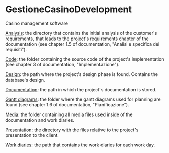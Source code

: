 # GestioneCasinoDevelopment
Casino management software

[Analysis](analysis): the directory that contains the initial analysis of the customer's requirements, that leads to the project's requirements chapter of the documentation (see chapter 1.5 of documentation, "Analisi e specifica dei requisiti").

[Code](code): the folder containing the source code of the project's implementation (see chapter 3 of documentation, "Implementazione").

[Design](design): the path where the project's design phase is found. Contains the database's design.

[Documentation](documentation): the path in which the project's documentation is stored.

[Gantt diagrams](gantt%20diagrams): the folder where the gantt diagrams used for planning are found (see chapter 1.6 of documentation, "Pianificazione").

[Media](media): the folder containing all media files used inside of the documentation and work diaries.

[Presentation](presentation): the directory with the files relative to the project's presentation to the client.

[Work diaries](work%20diaries): the path that contains the work diaries for each work day.
